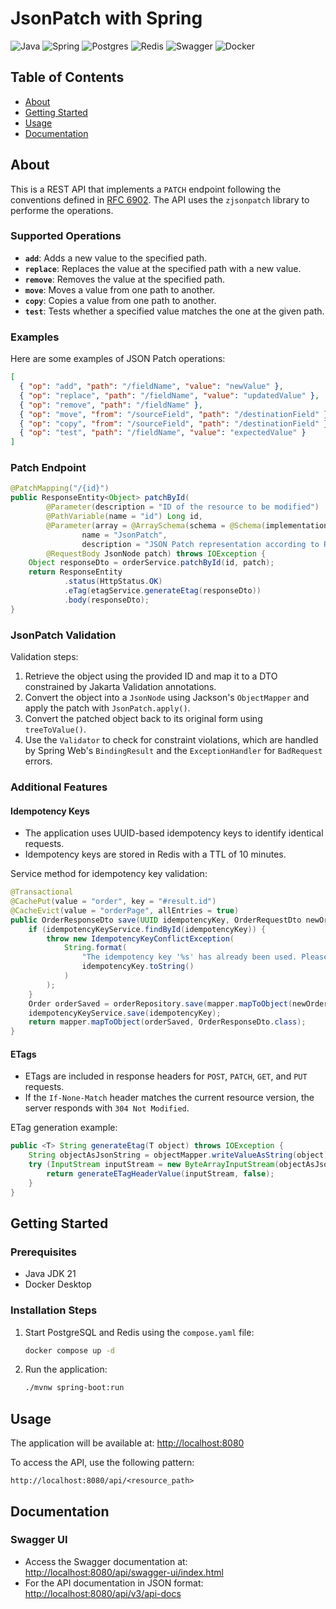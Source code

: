 # JsonPatch with Spring
![Java](https://img.shields.io/badge/java-%23ED8B00.svg?style=for-the-badge&logo=openjdk&logoColor=white) ![Spring](https://img.shields.io/badge/spring-%236DB33F.svg?style=for-the-badge&logo=spring&logoColor=white) ![Postgres](https://img.shields.io/badge/postgres-%23316192.svg?style=for-the-badge&logo=postgresql&logoColor=white) ![Redis](https://img.shields.io/badge/redis-%23DD0031.svg?style=for-the-badge&logo=redis&logoColor=white) ![Swagger](https://img.shields.io/badge/-Swagger-%23Clojure?style=for-the-badge&logo=swagger&logoColor=white) ![Docker](https://img.shields.io/badge/docker-%230db7ed.svg?style=for-the-badge&logo=docker&logoColor=white)

## Table of Contents
- [About](#about)
- [Getting Started](#getting-started)
- [Usage](#usage)
- [Documentation](#documentation)

## About <a name="about"></a>

This is a REST API that implements a `PATCH` endpoint following the conventions defined in [RFC 6902](https://datatracker.ietf.org/doc/html/rfc6902). The API uses the `zjsonpatch` library to performe the operations.

### Supported Operations
- **`add`**: Adds a new value to the specified path.
- **`replace`**: Replaces the value at the specified path with a new value.
- **`remove`**: Removes the value at the specified path.
- **`move`**: Moves a value from one path to another.
- **`copy`**: Copies a value from one path to another.
- **`test`**: Tests whether a specified value matches the one at the given path.

### Examples
Here are some examples of JSON Patch operations:

```json
[
  { "op": "add", "path": "/fieldName", "value": "newValue" },
  { "op": "replace", "path": "/fieldName", "value": "updatedValue" },
  { "op": "remove", "path": "/fieldName" },
  { "op": "move", "from": "/sourceField", "path": "/destinationField" },
  { "op": "copy", "from": "/sourceField", "path": "/destinationField" },
  { "op": "test", "path": "/fieldName", "value": "expectedValue" }
]
```

### Patch Endpoint

```java
@PatchMapping("/{id}")
public ResponseEntity<Object> patchById(
        @Parameter(description = "ID of the resource to be modified") 
        @PathVariable(name = "id") Long id,
        @Parameter(array = @ArraySchema(schema = @Schema(implementation = JsonPatchSchema.class)),
                name = "JsonPatch",
                description = "JSON Patch representation according to RFC 6902 for partial modification.")
        @RequestBody JsonNode patch) throws IOException {
    Object responseDto = orderService.patchById(id, patch);
    return ResponseEntity
            .status(HttpStatus.OK)
            .eTag(etagService.generateEtag(responseDto))
            .body(responseDto);
}
```

### JsonPatch Validation
Validation steps:
1. Retrieve the object using the provided ID and map it to a DTO constrained by Jakarta Validation annotations.
2. Convert the object into a `JsonNode` using Jackson's `ObjectMapper` and apply the patch with `JsonPatch.apply()`.
3. Convert the patched object back to its original form using `treeToValue()`.
4. Use the `Validator` to check for constraint violations, which are handled by Spring Web's `BindingResult` and the `ExceptionHandler` for `BadRequest` errors.

### Additional Features

#### Idempotency Keys
- The application uses UUID-based idempotency keys to identify identical requests.
- Idempotency keys are stored in Redis with a TTL of 10 minutes.

Service method for idempotency key validation:
```java
@Transactional
@CachePut(value = "order", key = "#result.id")
@CacheEvict(value = "orderPage", allEntries = true)
public OrderResponseDto save(UUID idempotencyKey, OrderRequestDto newOrder) throws IdempotencyKeyConflictException {
    if (idempotencyKeyService.findById(idempotencyKey)) {
        throw new IdempotencyKeyConflictException(
            String.format(
                "The idempotency key '%s' has already been used. Please wait 10 minutes before reusing it.",
                idempotencyKey.toString()
            )
        );
    }
    Order orderSaved = orderRepository.save(mapper.mapToObject(newOrder, Order.class));
    idempotencyKeyService.save(idempotencyKey);
    return mapper.mapToObject(orderSaved, OrderResponseDto.class);
}
```

#### ETags
- ETags are included in response headers for `POST`, `PATCH`, `GET`, and `PUT` requests.
- If the `If-None-Match` header matches the current resource version, the server responds with `304 Not Modified`.

ETag generation example:
```java
public <T> String generateEtag(T object) throws IOException {
    String objectAsJsonString = objectMapper.writeValueAsString(object);
    try (InputStream inputStream = new ByteArrayInputStream(objectAsJsonString.getBytes())) {
        return generateETagHeaderValue(inputStream, false);
    }
}
```

## Getting Started <a name="getting-started"></a>

### Prerequisites
- Java JDK 21
- Docker Desktop

### Installation Steps
1. Start PostgreSQL and Redis using the `compose.yaml` file:
   ```bash
   docker compose up -d
   ```

2. Run the application:
   ```bash
   ./mvnw spring-boot:run
   ```

## Usage <a name="usage"></a>

The application will be available at: [http://localhost:8080](http://localhost:8080)

To access the API, use the following pattern:
```plaintext
http://localhost:8080/api/<resource_path>
```

## Documentation <a name="documentation"></a>

### Swagger UI
- Access the Swagger documentation at: [http://localhost:8080/api/swagger-ui/index.html](http://localhost:8080/api/swagger-ui/index.html)
- For the API documentation in JSON format: [http://localhost:8080/api/v3/api-docs](http://localhost:8080/api/v3/api-docs)
